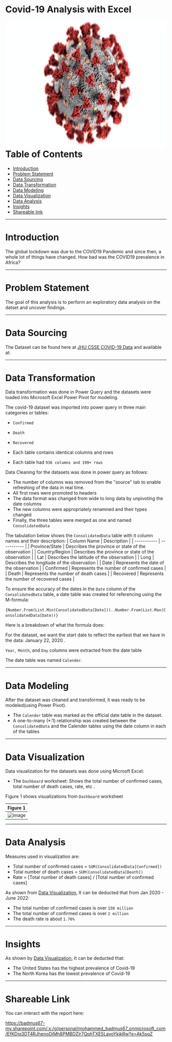 # Covid-19 Analysis with Excel

<img align="right" alt="Covid-19 virus" width="1000" height = "400" src="https://raw.githubusercontent.com/keziahuchechi/Covid19-Dataset-Analysis/main/Project%20Pictures/pexels-cdc-3992933.jpg">

---


# Table of Contents

- [Introduction](https://github.com/globalsmile/Covid-19-Analysis#introduction)
- [Problem Statement](https://github.com/globalsmile/Covid-19-Analysis#Problem-Statement)
- [Data Sourcing](https://github.com/globalsmile/Covid-19-Analysis#Data-Sourcing)
- [Data Transformation](https://github.com/globalsmile/Covid-19-Analysis#Data-Transformation)
- [Data Modeling](https://github.com/globalsmile/Covid-19-Analysis#Data-Modeling)
- [Data Visualization](https://github.com/globalsmile/Covid-19-Analysis#Data-Visualization)
- [Data Analysis](https://github.com/globalsmile/Covid-19-Analysis#Data-Analysis)
- [Insights](https://github.com/globalsmile/Covid-19-Analysis#Insights)
- [Shareable link](https://github.com/globalsmile/Covid-19-Analysis#Shareable-Link)


---

# Introduction

The global lockdown was due to the COVID19 Pandemic and since then, a whole lot of things have changed. How bad was the COVID19 prevalence in Africa? 


---

# Problem Statement

The goal of this analysis is to perform an exploratory data analysis on the datset and uncover findings.

---

# Data Sourcing

The Dataset can be found here at [JHU CSSE COVID-19 Data](https://github.com/CSSEGISandData/COVID-19) and available at:


---

# Data Transformation

Data transformation was done in Power Query and the datasets were loaded into Microsoft Excel Power Pivot for modeling.

The covid-19 dataset was imported into power query in three main categories or tables:

- `Confirmed`
- `Death` 
- `Recovered` 

- Each table contains identical columns and rows
- Each table had `936 columns and 199+ rows`

Data Cleaning for the datasets was done in power query as follows:

- The number of columns was removed from the "source" tab to enable refreshing of the data in real time.
- All first rows were promoted to headers
- The data format was changed from wide to long data by unpivoting the date columns
- The new columns were appropriately renamned and their types changed
- Finally, the three tables were merged as one  and named `ConsolidatedData`


The tabulation below shows the `ConsolidatedData` table with it column names and their description:
| Column Name | Description |
| ----------- | ----------- |
| Province/State | Describes the province or state of the observation |
| Country/Region | Describes the province or state of the observation |
| Lat | Describes the latitude of the observation |
| Long | Describes the longitude of the observation |
| Date | Represents the date of the observation |
| Confirmed | Represents the number of confirmed cases |
| Death | Represents the number of death cases |
| Recovered | Represents the number of recovered cases |

To ensure the accuracy of the dates in the `Date` column of  the `ConsolidatedData`  table, a date table was created for referencing using the M-formula:

`{Number.From(List.Min(ConsolidatedData[Date]))..Number.From(List.Max(ConsolidatedData[Date))}`

Here is a breakdown of what the formula does:

For the dataset, we want the start date to reflect the earliest that we have in the data: January 22, 2020 .

`Year`,` Month`,  and `Day` columns were extracted from the date table

The date table was named `Calender`.

---

# Data Modeling

After the dataset was cleaned and transformed, it was ready to be modeled(using Power Pivot).

- The `Calender` table was marked as the official date table in the dataset.
- A one-to-many (*:1) relationship was created between the `ConsolidatedData` and the Calender tables using the date column in each of the tables

---

# Data Visualization

Data visualization for the datasets was done using Microsft Excel:

- The `Dashboard` worksheet: Shows the total number of confirmed cases,  total number of death cases, rate, etc .

Figure 1 shows visualizations from `Dashboard` worksheet

| Figure 1 |
| ----------- |
| ![image](https://user-images.githubusercontent.com/106287208/183564662-5a1714c7-610e-45f7-be17-6ae94c6a4628.png) |

---

# Data Analysis

Measures used in visualization are:

- Total number of confirmed cases = `SUM(ConsolidatedData[Confirmed])`
- Total number of death cases = `SUM(ConsolidatedData[Death])`
- Rate = [Total number of death cases] / [Total number of confirmed cases]


As shown from [Data Visualization](https://github.com/globalsmile/Covid-19-Analysis#Data-Visualization), It can be deducted that from Jan 2020 - June 2022:

- The total number of confirmed cases is over `150 million`
- The total number of confirmed cases is over `2 million`
- The death rate is about `1.76%`

---

# Insights

As shown by [Data Visualization](https://github.com/globalsmile/Covid-19-Analysis#Data-Visualization), It can be deducted that:

- The United States has the highest prevalence of Covid-19
- The North Korea has the lowest prevalence of Covid-19

---

# Shareable Link

You can interact with the report here: 

https://badmus67-my.sharepoint.com/:x:/g/personal/mohammed_badmus67_onmicrosoft_com/EfKDjq3DT4RJhenoDiMh8PMBDZlr7QphTXE5LavoYkjkRw?e=Ak5sqZ
